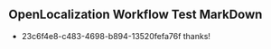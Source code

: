 ## OpenLocalization Workflow Test MarkDown
* 23c6f4e8-c483-4698-b894-13520fefa76f thanks!

<!--HONumber=Aug16_HO3-->


